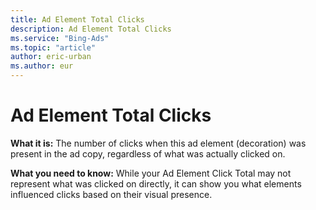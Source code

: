 ```yaml
---
title: Ad Element Total Clicks
description: Ad Element Total Clicks
ms.service: "Bing-Ads"
ms.topic: "article"
author: eric-urban
ms.author: eur
---
```


# Ad Element Total Clicks

**What it is:**     The number of clicks when this ad element (decoration) was present in the ad copy, regardless of what was actually clicked on.

**What you need to know:**       While your Ad Element Click Total may not represent what was clicked on directly, it can show you what elements influenced clicks based on their visual presence.


